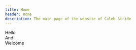 ```yaml
---
title: Home
header: Home
description: The main page of the website of Caleb Stride
---
```


<style>
    #page-title {
        display : none;
    }
</style>

<div id="site-greeting">
    <div>Hello</div>
    <div>And</div>
    <div>Welcome</div>
</div>
